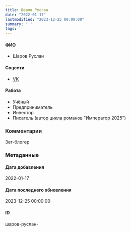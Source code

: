 ```yaml
---
title: Шаров Руслан
date: "2022-01-17"
lastmodified: "2023-12-25 00:00:00"
summary: ' '
tags: 
---
```

<!--# pp1-->
<!--## Фигурант-->
<!--### Личные данные-->
#### ФИО
- Шаров Руслан
#### Соцсети
- [VK](https://vk.com/rsharov72)
#### Работа
- Учёный
- Предприниматель
- Инвестор
- Писатель (автор цикла романов "Император 2025")
### Комментарии
Зет-блогер
### Метаданные
#### Дата добавления
2022-01-17
#### Дата последнего обновления
2023-12-25 00:00:00
#### ID
шаров-руслан-
<!--## END;-->
